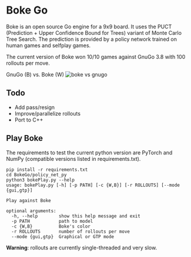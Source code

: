 # Boke Go
Boke is an open source Go engine for a 9x9 board.
It uses the PUCT (Prediction + Upper Confidence Bound for Trees)
variant of Monte Carlo Tree Search. The prediction is provided by a policy network trained on human games and selfplay games.

The current version of Boke won 10/10 games against GnuGo 3.8 with 100 rollouts per move.

GnuGo (B) vs. Boke (W)
![boke vs gnugo](https://media.giphy.com/media/T9E8NcDPFe5PAdmyxT/giphy.gif)


## Todo  
* Add pass/resign
* Improve/parallelize rollouts 
* Port to C++

## Play Boke
The requirements to test the current python version are PyTorch and NumPy (compatible versions listed in requirements.txt).
```
pip install -r requirements.txt
cd BokeGo/policy_net_py
python3 bokePlay.py --help
usage: bokePlay.py [-h] [-p PATH] [-c {W,B}] [-r ROLLOUTS] [--mode {gui,gtp}]

Play against Boke

optional arguments:
  -h, --help        show this help message and exit
  -p PATH           path to model
  -c {W,B}          Boke's color
  -r ROLLOUTS       number of rollouts per move
  --mode {gui,gtp}  Graphical or GTP mode
```
**Warning**: rollouts are currently single-threaded and very slow. 



